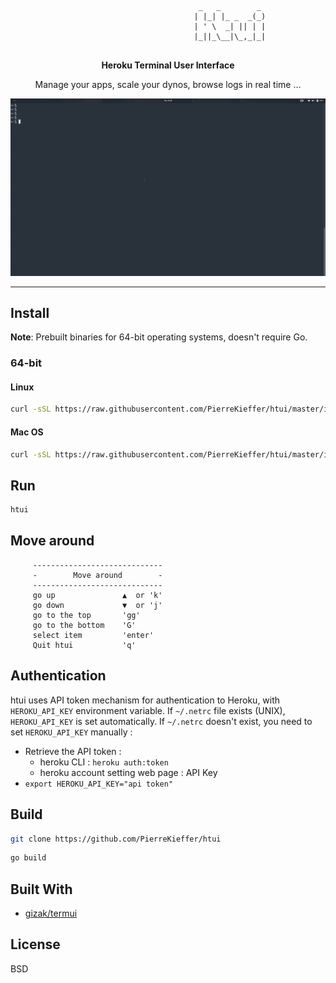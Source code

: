 

```
                                          _   _        _ 
                                         | |_| |_ _  _(_)                 
                                         | ' \  _| || | |
                                         |_||_\__|\_,_|_|
                                    
```
<div align="center">

**Heroku Terminal User Interface**

Manage your apps, scale your dynos, browse logs in real time ... 


<img src="./assets/htui_demo.gif" />


</div>

---


## Install 

**Note**: Prebuilt binaries for 64-bit operating systems, doesn't require Go.

### 64-bit
#### Linux 
```bash 
curl -sSL https://raw.githubusercontent.com/PierreKieffer/htui/master/install/install_htui64_linux.sh | bash
```
#### Mac OS 
```bash 
curl -sSL https://raw.githubusercontent.com/PierreKieffer/htui/master/install/install_htui64_osx.sh | bash
```

## Run 
```bash
htui
```

## Move around
```
     -----------------------------
     -        Move around        -
     -----------------------------
     go up               ▲  or 'k'
     go down             ▼  or 'j'
     go to the top       'gg'
     go to the bottom    'G'
     select item         'enter'
     Quit htui           'q'
```

## Authentication 
htui uses API token mechanism for authentication to Heroku, with `HEROKU_API_KEY` environment variable. 
If `~/.netrc` file exists (UNIX), `HEROKU_API_KEY` is set automatically. 
If `~/.netrc` doesn't exist, you need to set `HEROKU_API_KEY` manually : 
- Retrieve the API token : 
  - heroku CLI : `heroku auth:token`
  - heroku account setting web page : API Key
- `export HEROKU_API_KEY="api token"` 

## Build 
```bash 
git clone https://github.com/PierreKieffer/htui
```

```bash 
go build
```

## Built With

- [gizak/termui](https://github.com/gizak/termui)


## License 
BSD




